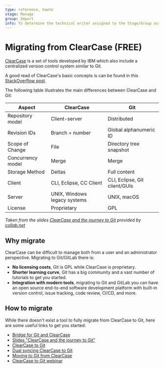 ```yaml
---
type: reference, howto
stage: Manage
group: Import
info: To determine the technical writer assigned to the Stage/Group associated with this page, see https://about.gitlab.com/handbook/engineering/ux/technical-writing/#assignments
---
```


# Migrating from ClearCase **(FREE)**

[ClearCase](https://www.ibm.com/products/rational-clearcase) is a set of
tools developed by IBM which also include a centralized version control system
similar to Git.

A good read of ClearCase's basic concepts is can be found in this
[StackOverflow post](https://stackoverflow.com/a/645771/974710).

The following table illustrates the main differences between ClearCase and Git:

| Aspect | ClearCase | Git |
| ------ | --------- | --- |
| Repository model | Client-server | Distributed |
| Revision IDs | Branch + number  | Global alphanumeric ID |
| Scope of Change | File | Directory tree snapshot |
| Concurrency model | Merge | Merge |
| Storage Method | Deltas | Full content |
| Client | CLI, Eclipse, CC Client | CLI, Eclipse, Git client/GUIs |
| Server | UNIX, Windows legacy systems | UNIX, macOS |
| License | Proprietary | GPL |

_Taken from the slides [ClearCase and the journey to Git](https://docplayer.net/42708453-Clearcase-the-journey-to-git-migrating-your-skills-and-vobs-to-git.html) provided by [collab.net](https://www.collab.net/)_

## Why migrate

ClearCase can be difficult to manage both from a user and an administrator perspective.
Migrating to Git/GitLab there is:

- **No licensing costs**, Git is GPL while ClearCase is proprietary.
- **Shorter learning curve**, Git has a big community and a vast number of
  tutorials to get you started.
- **Integration with modern tools**, migrating to Git and GitLab you can have
  an open source end-to-end software development platform with built-in version
  control, issue tracking, code review, CI/CD, and more.

## How to migrate

While there doesn't exist a tool to fully migrate from ClearCase to Git, here
are some useful links to get you started:

- [Bridge for Git and ClearCase](https://github.com/charleso/git-cc)
- [Slides "ClearCase and the journey to Git"](https://docplayer.net/42708453-Clearcase-the-journey-to-git-migrating-your-skills-and-vobs-to-git.html)
- [ClearCase to Git](https://therub.org/2013/07/19/clearcase-to-git/)
- [Dual syncing ClearCase to Git](https://therub.org/2013/10/22/dual-syncing-clearcase-and-git/)
- [Moving to Git from ClearCase](https://sateeshkumarb.wordpress.com/2011/01/15/moving-to-git-from-clearcase/)
- [ClearCase to Git webinar](https://www.brighttalk.com/webcast/11817/162473)
